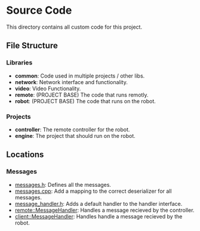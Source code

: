 # Source Code
This directory contains all custom code for this project.

## File Structure

### Libraries
- **common**: Code used in multiple projects / other libs.
- **network**: Network interface and functionality.
- **video**: Video Functionality.
- **remote**: (PROJECT BASE) The code that runs remotly.
- **robot**: (PROJECT BASE) The code that runs on the robot.

### Projects
- **controller**: The remote controller for the robot.
- **engine**: The project that should run on the robot.


## Locations

### Messages
- [messages.h](./libraries/network/messages.h): Defines all the messages.
- [messages.cpp](./libraries/network/messages.cpp): Add a mapping to the correct deserializer for all messages.
- [message_handler.h](./libraries/network/message_handler.h): Adds a default handler to the handler interface.
- [remote::MessageHandler](./libraries/remote/message_handler.h): Handles a message recieved by the controller.
- [client::MessageHandler](./libraries/robot/message_handler.h): Handles handle a message recieved by the robot.
